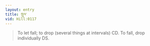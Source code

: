 ```yaml
---
layout: entry
title: ཁྲུལ་
vid: Hill:0117
---
```

> To let fall; to drop (several things at intervals) CD. To fall, drop individually DS.

